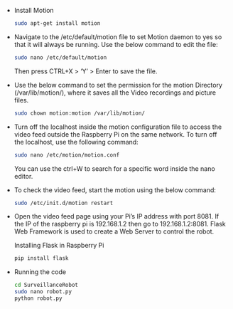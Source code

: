 - Install Motion
   ```bash
   sudo apt-get install motion
   ```
- Navigate to the /etc/default/motion file to set Motion daemon to yes so that it will always be running. Use the below command to edit the file:
  ```bash
  sudo nano /etc/default/motion
  ```
  Then press CTRL+X > ‘Y’ > Enter to save the file.
- Use the below command to set the permission for the motion Directory (/var/lib/motion/), where it saves all the Video recordings and picture files.
  ```bash
  sudo chown motion:motion /var/lib/motion/
  ```
- Turn off the localhost inside the motion configuration file to access the video feed outside the Raspberry Pi on the same network. 
  To turn off the localhost, use the following command:
  ```bash
  sudo nano /etc/motion/motion.conf
  ```
  You can use the ctrl+W to search for a specific word inside the nano editor.

- To check the video feed, start the motion using the below command:
  ```bash
  sudo /etc/init.d/motion restart
  ``` 

- Open the video feed page using your Pi’s IP address with port 8081. If the IP of the raspberry pi is 192.168.1.2 then go to 192.168.1.2:8081.
  Flask Web Framework is used to create a Web Server to control the robot. 

  Installing Flask in Raspberry Pi
   ```bash
   pip install flask
   ```
   
 - Running the code
   ```bash
   cd SurveillanceRobot
   sudo nano robot.py
   python robot.py
   ```
